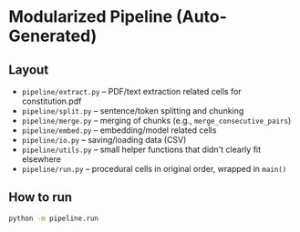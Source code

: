 # Modularized Pipeline (Auto-Generated)


## Layout
- `pipeline/extract.py` – PDF/text extraction related cells for constitution.pdf
- `pipeline/split.py` – sentence/token splitting and chunking
- `pipeline/merge.py` – merging of chunks (e.g., `merge_consecutive_pairs`)
- `pipeline/embed.py` – embedding/model related cells
- `pipeline/io.py` – saving/loading data (CSV)
- `pipeline/utils.py` – small helper functions that didn't clearly fit elsewhere
- `pipeline/run.py` – procedural cells in original order, wrapped in `main()`

## How to run
```bash
python -m pipeline.run
```


